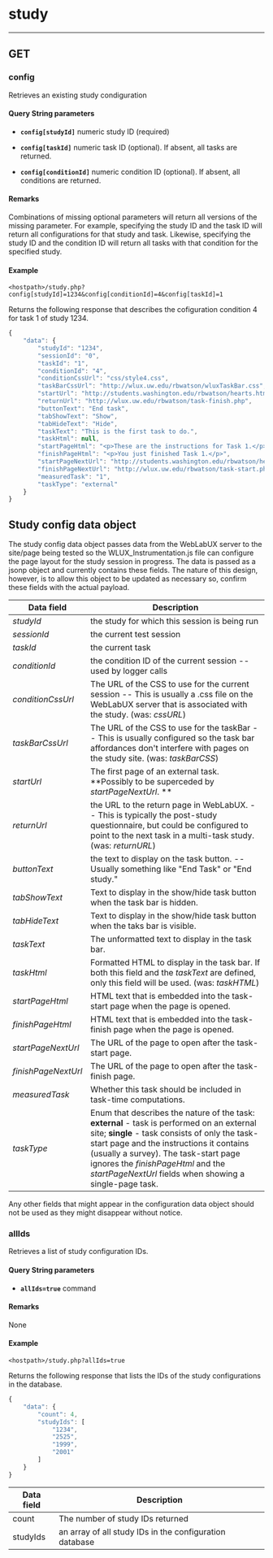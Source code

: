 # study
-----

## GET
### config
Retrieves an existing study condiguration

#### Query String parameters

* **`config[studyId]`** numeric study ID (required)

* **`config[taskId]`** numeric task ID (optional). If absent, all tasks are returned.

* **`config[conditionId]`** numeric condition ID (optional). If absent, all conditions are returned.
 
#### Remarks

Combinations of missing optional parameters will return all versions of the missing parameter. For example, specifying the study ID and the task ID will return all configurations for that study and task. Likewise, specifying the study ID and the condition ID will return all tasks with that condition for the specified study.

#### Example

```
<hostpath>/study.php?config[studyId]=1234&config[conditionId]=4&config[taskId]=1
```
Returns the following response that describes the cofiguration condition 4 for task 1 of study 1234.

```javascript
{
    "data": {
        "studyId": "1234",
        "sessionId": "0",
        "taskId": "1",
        "conditionId": "4",
        "conditionCssUrl": "css/style4.css",
        "taskBarCssUrl": "http://wlux.uw.edu/rbwatson/wluxTaskBar.css",
        "startUrl": "http://students.washington.edu/rbwatson/hearts.html",
        "returnUrl": "http://wlux.uw.edu/rbwatson/task-finish.php",
        "buttonText": "End task",
        "tabShowText": "Show",
        "tabHideText": "Hide",
        "taskText": "This is the first task to do.",
        "taskHtml": null,
        "startPageHtml": "<p>These are the instructions for Task 1.</p>",
        "finishPageHtml": "<p>You just finished Task 1.</p>",
        "startPageNextUrl": "http://students.washington.edu/rbwatson/hearts.html",
        "finishPageNextUrl": "http://wlux.uw.edu/rbwatson/task-start.php",
        "measuredTask": "1",
        "taskType": "external"
    }
}
```

## Study config data object
The study config data object passes data from the WebLabUX server to the site/page being tested 
so the WLUX_Instrumentation.js file can configure the page layout for the study session in progress. 
The data is passed as a jsonp object and currently contains these fields. The nature of this design, however,
is to allow this object to be updated as necessary so, confirm these fields with the actual payload.

| Data field | Description |
|--------------|------------------------------------------------------------------| 
| *studyId* | the study for which this session is being run |
| *sessionId* | the current test session  |
| *taskId* | the current task |
| *conditionId* | the condition ID of the current session -- used by logger calls |
| *conditionCssUrl* | The URL of the CSS to use for the current session -- This is usually a .css file on the WebLabUX server that is associated with the study. (was: *cssURL*) |  
| *taskBarCssUrl* | The URL of the CSS to use for the taskBar -- This is usually configured so the task bar affordances don't interfere with pages on the study site. (was: *taskBarCSS*) |
| *startUrl* | The first page of an external task. **Possibly to be superceded by *startPageNextUrl*. **|
| *returnUrl* | the URL to the return page in WebLabUX. -- This is typically the post-study questionnaire, but could be configured to point to the next task in a multi-task study. (was: *returnURL*) |
| *buttonText* | the text to display on the task button. -- Usually something like "End Task" or "End study." |
| *tabShowText* | Text to display in the show/hide task button when the task bar is hidden. |
| *tabHideText* | Text to display in the show/hide task button when the taks bar is visible. |
| *taskText* | The unformatted text to display in the task bar. |
| *taskHtml* | Formatted HTML to display in the task bar. If both this field and the *taskText* are defined, only this field will be used. (was: *taskHTML*) |
| *startPageHtml* | HTML text that is embedded into the task-start page when the page is opened. |
| *finishPageHtml* | HTML text that is embedded into the task-finish page when the page is opened. |
| *startPageNextUrl* | The URL of the page to open after the task-start page. |
| *finishPageNextUrl* | The URL of the page to open after the task-finish page. |
| *measuredTask* | Whether this task should be included in task-time computations. | 
| *taskType* | Enum that describes the nature of the task: **external** - task is performed on an external site; **single** - task consists of only the task-start page and the instructions it contains (usually a survey). The task-start page ignores the *finishPageHtml* and the *startPageNextUrl* fields when showing a single-page task. |

Any other fields that might appear in the configuration data object should not be used as they might disappear without notice.

### allIds
Retrieves a list of study configuration IDs.

#### Query String parameters

* **`allIds=true`** command

#### Remarks

None

#### Example
```
<hostpath>/study.php?allIds=true
```
Returns the following response that lists the IDs of the study configurations in the database.

```javascript
{
    "data": {
        "count": 4,
        "studyIds": [
            "1234",
            "2525",
            "1999",
            "2001"
        ]
    }
}
```

| Data field | Description |
|--------------|------------------------------------------------------------------| 
| count | The number of study IDs returned |
| studyIds | an array of all study IDs in the configuration database |